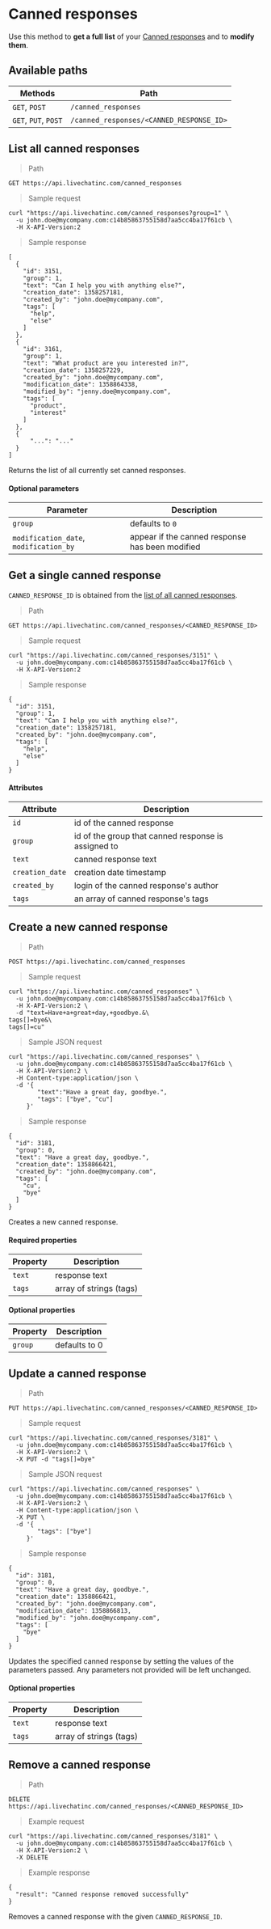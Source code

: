 # Canned responses

Use this method to **get a full list** of your [Canned responses](https://www.livechatinc.com/kb/canned-responses/) and to **modify them**.

## Available paths

| Methods      | Path      |
|--------------|-----------|
| `GET`, `POST` | `/canned_responses` |
| `GET`, `PUT`, `POST` | `/canned_responses/<CANNED_RESPONSE_ID>` |

## List all canned responses

> Path

```
GET https://api.livechatinc.com/canned_responses
```

> Sample request

```shell
curl "https://api.livechatinc.com/canned_responses?group=1" \
  -u john.doe@mycompany.com:c14b85863755158d7aa5cc4ba17f61cb \
  -H X-API-Version:2
```

> Sample response

```json-doc
[
  {
    "id": 3151,
    "group": 1,
    "text": "Can I help you with anything else?",
    "creation_date": 1358257181,
    "created_by": "john.doe@mycompany.com",
    "tags": [
      "help",
      "else"
    ]
  },
  {
    "id": 3161,
    "group": 1,
    "text": "What product are you interested in?",
    "creation_date": 1358257229,
    "created_by": "john.doe@mycompany.com",
    "modification_date": 1358864338,
    "modified_by": "jenny.doe@mycompany.com",
    "tags": [
      "product",
      "interest"
    ]
  },
  {
      "...": "..."
  }
]
```

Returns the list of all currently set canned responses.

#### Optional parameters

| Parameter | Description |
|---------|--------------------|
| `group` | defaults to `0` |
| `modification_date`, `modification_by` | appear if the canned response has been modified |


## Get a single canned response

`CANNED_RESPONSE_ID` is obtained from the [list of all canned responses](#list-all-canned-responses).

> Path

```
GET https://api.livechatinc.com/canned_responses/<CANNED_RESPONSE_ID>
```

> Sample request

```shell
curl "https://api.livechatinc.com/canned_responses/3151" \
  -u john.doe@mycompany.com:c14b85863755158d7aa5cc4ba17f61cb \
  -H X-API-Version:2
```

> Sample response

```json-doc
{
  "id": 3151,
  "group": 1,
  "text": "Can I help you with anything else?",
  "creation_date": 1358257181,
  "created_by": "john.doe@mycompany.com",
  "tags": [
    "help",
    "else"
  ]
}
```

#### Attributes

| Attribute | Description |
|---------|--------------------|
| `id` | id of the canned response |
| `group` | id of the group that canned response is assigned to |
| `text` | canned response text |
| `creation_date` | creation date timestamp |
| `created_by` | login of the canned response's author |
| `tags` | an array of canned response's tags |


## Create a new canned response

> Path

```
POST https://api.livechatinc.com/canned_responses
```

> Sample request

```shell
curl "https://api.livechatinc.com/canned_responses" \
  -u john.doe@mycompany.com:c14b85863755158d7aa5cc4ba17f61cb \
  -H X-API-Version:2 \
  -d "text=Have+a+great+day,+goodbye.&\
tags[]=bye&\
tags[]=cu"
```

> Sample JSON request

```shell
curl "https://api.livechatinc.com/canned_responses" \
  -u john.doe@mycompany.com:c14b85863755158d7aa5cc4ba17f61cb \
  -H X-API-Version:2 \
  -H Content-type:application/json \
  -d '{
        "text":"Have a great day, goodbye.",
        "tags": ["bye", "cu"]
     }'
```

> Sample response

```json-doc
{
  "id": 3181,
  "group": 0,
  "text": "Have a great day, goodbye.",
  "creation_date": 1358866421,
  "created_by": "john.doe@mycompany.com",
  "tags": [
    "cu",
    "bye"
  ]
}
```

Creates a new canned response.

#### Required properties

| Property | Description |
|---------|--------------------|
| `text` | response text |
| `tags` | array of strings (tags) |

#### Optional properties

| Property | Description |
|---------|--------------------|
| `group` | defaults to 0 |

## Update a canned response

> Path

```
PUT https://api.livechatinc.com/canned_responses/<CANNED_RESPONSE_ID>
```

> Sample request

```shell
curl "https://api.livechatinc.com/canned_responses/3181" \
  -u john.doe@mycompany.com:c14b85863755158d7aa5cc4ba17f61cb \
  -H X-API-Version:2 \
  -X PUT -d "tags[]=bye"
```

> Sample JSON request

```
curl "https://api.livechatinc.com/canned_responses" \
  -u john.doe@mycompany.com:c14b85863755158d7aa5cc4ba17f61cb \
  -H X-API-Version:2 \
  -H Content-type:application/json \
  -X PUT \
  -d '{
        "tags": ["bye"]
     }'
```

> Sample response

```json-doc
{
  "id": 3181,
  "group": 0,
  "text": "Have a great day, goodbye.",
  "creation_date": 1358866421,
  "created_by": "john.doe@mycompany.com",
  "modification_date": 1358866813,
  "modified_by": "john.doe@mycompany.com",
  "tags": [
    "bye"
  ]
}
```

Updates the specified canned response by setting the values of the parameters passed. Any parameters not provided will be left unchanged.

#### Optional properties

| Property | Description |
|---------|--------------------|
| `text` | response text |
| `tags` | array of strings (tags) |


## Remove a canned response

> Path

```
DELETE https://api.livechatinc.com/canned_responses/<CANNED_RESPONSE_ID>
```

> Example request

```shell
curl "https://api.livechatinc.com/canned_responses/3181" \
  -u john.doe@mycompany.com:c14b85863755158d7aa5cc4ba17f61cb \
  -H X-API-Version:2 \
  -X DELETE
```

> Example response

```json-doc
{
  "result": "Canned response removed successfully"
}
```

Removes a canned response with the given `CANNED_RESPONSE_ID`.
